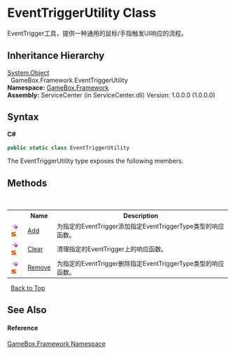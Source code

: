 # EventTriggerUtility Class
 

EventTrigger工具，提供一种通用的鼠标/手指触发UI响应的流程。


## Inheritance Hierarchy
<a href="http://msdn2.microsoft.com/zh-cn/library/e5kfa45b" target="_blank">System.Object</a><br />&nbsp;&nbsp;GameBox.Framework.EventTriggerUtility<br />
**Namespace:**&nbsp;<a href="a8957fe6-9cc0-3a6d-cd5c-a2a246efee1e">GameBox.Framework</a><br />**Assembly:**&nbsp;ServiceCenter (in ServiceCenter.dll) Version: 1.0.0.0 (1.0.0.0)

## Syntax

**C#**<br />
``` C#
public static class EventTriggerUtility
```

The EventTriggerUtility type exposes the following members.


## Methods
&nbsp;<table><tr><th></th><th>Name</th><th>Description</th></tr><tr><td>![Public method](media/pubmethod.gif "Public method")![Static member](media/static.gif "Static member")</td><td><a href="dea2429e-d853-d1ca-4cc5-45499555d74a">Add</a></td><td>
为指定的EventTrigger添加指定EventTriggerType类型的响应函数。</td></tr><tr><td>![Public method](media/pubmethod.gif "Public method")![Static member](media/static.gif "Static member")</td><td><a href="db719a03-e0f9-900d-bfe0-1a165b444bdf">Clear</a></td><td>
清理指定的EventTrigger上的响应函数。</td></tr><tr><td>![Public method](media/pubmethod.gif "Public method")![Static member](media/static.gif "Static member")</td><td><a href="8ebba836-2aae-5fce-4e43-caf2a9310dc4">Remove</a></td><td>
为指定的EventTrigger删除指定EventTriggerType类型的响应函数。</td></tr></table>&nbsp;
<a href="#eventtriggerutility-class">Back to Top</a>

## See Also


#### Reference
<a href="a8957fe6-9cc0-3a6d-cd5c-a2a246efee1e">GameBox.Framework Namespace</a><br />